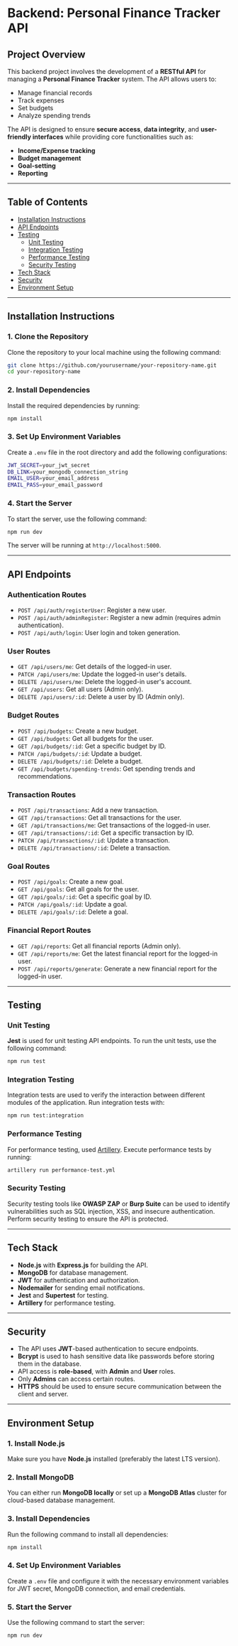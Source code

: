 # Backend: Personal Finance Tracker API

## Project Overview

This backend project involves the development of a **RESTful API** for managing a **Personal Finance Tracker** system. The API allows users to:

- Manage financial records
- Track expenses
- Set budgets
- Analyze spending trends

The API is designed to ensure **secure access**, **data integrity**, and **user-friendly interfaces** while providing core functionalities such as:

- **Income/Expense tracking**
- **Budget management**
- **Goal-setting**
- **Reporting**

---

## Table of Contents

- [Installation Instructions](#installation-instructions)
- [API Endpoints](#api-endpoints)
- [Testing](#testing)
  - [Unit Testing](#unit-testing)
  - [Integration Testing](#integration-testing)
  - [Performance Testing](#performance-testing)
  - [Security Testing](#security-testing)
- [Tech Stack](#tech-stack)
- [Security](#security)
- [Environment Setup](#environment-setup)

---

## Installation Instructions

### 1. Clone the Repository

Clone the repository to your local machine using the following command:

```bash
git clone https://github.com/yourusername/your-repository-name.git
cd your-repository-name
```

### 2. Install Dependencies

Install the required dependencies by running:

```bash
npm install
```

### 3. Set Up Environment Variables

Create a `.env` file in the root directory and add the following configurations:

```bash
JWT_SECRET=your_jwt_secret
DB_LINK=your_mongodb_connection_string
EMAIL_USER=your_email_address
EMAIL_PASS=your_email_password
```

### 4. Start the Server

To start the server, use the following command:

```bash
npm run dev
```

The server will be running at `http://localhost:5000`.

---

## API Endpoints

### **Authentication Routes**

- `POST /api/auth/registerUser`: Register a new user.
- `POST /api/auth/adminRegister`: Register a new admin (requires admin authentication).
- `POST /api/auth/login`: User login and token generation.

### **User Routes**

- `GET /api/users/me`: Get details of the logged-in user.
- `PATCH /api/users/me`: Update the logged-in user's details.
- `DELETE /api/users/me`: Delete the logged-in user's account.
- `GET /api/users`: Get all users (Admin only).
- `DELETE /api/users/:id`: Delete a user by ID (Admin only).

### **Budget Routes**

- `POST /api/budgets`: Create a new budget.
- `GET /api/budgets`: Get all budgets for the user.
- `GET /api/budgets/:id`: Get a specific budget by ID.
- `PATCH /api/budgets/:id`: Update a budget.
- `DELETE /api/budgets/:id`: Delete a budget.
- `GET /api/budgets/spending-trends`: Get spending trends and recommendations.

### **Transaction Routes**

- `POST /api/transactions`: Add a new transaction.
- `GET /api/transactions`: Get all transactions for the user.
- `GET /api/transactions/me`: Get transactions of the logged-in user.
- `GET /api/transactions/:id`: Get a specific transaction by ID.
- `PATCH /api/transactions/:id`: Update a transaction.
- `DELETE /api/transactions/:id`: Delete a transaction.

### **Goal Routes**

- `POST /api/goals`: Create a new goal.
- `GET /api/goals`: Get all goals for the user.
- `GET /api/goals/:id`: Get a specific goal by ID.
- `PATCH /api/goals/:id`: Update a goal.
- `DELETE /api/goals/:id`: Delete a goal.

### **Financial Report Routes**

- `GET /api/reports`: Get all financial reports (Admin only).
- `GET /api/reports/me`: Get the latest financial report for the logged-in user.
- `POST /api/reports/generate`: Generate a new financial report for the logged-in user.

---

## Testing

### **Unit Testing**

 **Jest** is used for unit testing API endpoints. To run the unit tests, use the following command:

```bash
npm run test
```

### **Integration Testing**

Integration tests are used to verify the interaction between different modules of the application. Run integration tests with:

```bash
npm run test:integration
```

### **Performance Testing**

For performance testing,  used [Artillery](https://artillery.io/). Execute performance tests by running:

```bash
artillery run performance-test.yml
```

### **Security Testing**

Security testing tools like **OWASP ZAP** or **Burp Suite** can be used to identify vulnerabilities such as SQL injection, XSS, and insecure authentication. Perform security testing to ensure the API is protected.

---

## Tech Stack

- **Node.js** with **Express.js** for building the API.
- **MongoDB** for database management.
- **JWT** for authentication and authorization.
- **Nodemailer** for sending email notifications.
- **Jest** and **Supertest** for testing.
- **Artillery** for performance testing.

---

## Security

- The API uses **JWT**-based authentication to secure endpoints.
- **Bcrypt** is used to hash sensitive data like passwords before storing them in the database.
- API access is **role-based**, with **Admin** and **User** roles.
- Only **Admins** can access certain routes.
- **HTTPS** should be used to ensure secure communication between the client and server.

---

## Environment Setup

### 1. Install Node.js

Make sure you have **Node.js** installed (preferably the latest LTS version).

### 2. Install MongoDB

You can either run **MongoDB locally** or set up a **MongoDB Atlas** cluster for cloud-based database management.

### 3. Install Dependencies

Run the following command to install all dependencies:

```bash
npm install
```

### 4. Set Up Environment Variables

Create a `.env` file and configure it with the necessary environment variables for JWT secret, MongoDB connection, and email credentials.

### 5. Start the Server

Use the following command to start the server:

```bash
npm run dev
```
